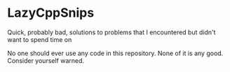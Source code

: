 # LazyCppSnips
Quick, probably bad, solutions to problems that I encountered but didn't want to spend time on

No one should ever use any code in this repository. None of it is any good. Consider yourself warned.

